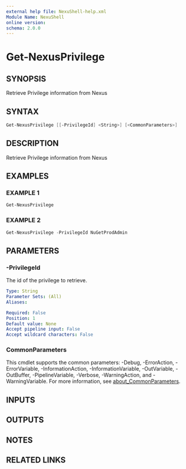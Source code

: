 ```yaml
---
external help file: NexuShell-help.xml
Module Name: NexuShell
online version:
schema: 2.0.0
---
```


# Get-NexusPrivilege

## SYNOPSIS

Retrieve Privilege information from Nexus

## SYNTAX

```powershell
Get-NexusPrivilege [[-PrivilegeId] <String>] [<CommonParameters>]
```

## DESCRIPTION

Retrieve Privilege information from Nexus

## EXAMPLES

### EXAMPLE 1

```powershell
Get-NexusPrivilege
```

### EXAMPLE 2

```powershell
Get-NexusPrivilege -PrivilegeId NuGetProdAdmin
```

## PARAMETERS

### -PrivilegeId

The id of the privilege to retrieve.

```yaml
Type: String
Parameter Sets: (All)
Aliases:

Required: False
Position: 1
Default value: None
Accept pipeline input: False
Accept wildcard characters: False
```

### CommonParameters

This cmdlet supports the common parameters: -Debug, -ErrorAction, -ErrorVariable, -InformationAction, -InformationVariable, -OutVariable, -OutBuffer, -PipelineVariable, -Verbose, -WarningAction, and -WarningVariable. For more information, see [about_CommonParameters](http://go.microsoft.com/fwlink/?LinkID=113216).

## INPUTS

## OUTPUTS

## NOTES

## RELATED LINKS
